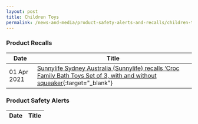 ```yaml
---
layout: post
title: Children Toys
permalink: /news-and-media/product-safety-alerts-and-recalls/children-toys
---
```

### Product Recalls 

|Date|Title|
|---|---|
|01 Apr 2021 &nbsp; |[Sunnylife Sydney Australia (Sunnylife) recalls ‘Croc Family Bath Toys Set of 3, with and without squeaker](/news-and-media/product-safety-alerts-and-recalls/children-toys-recall-2021-04-01-sunnylife-sydney-australia-sunnylife-recalls-croc-family-bath-toys-set-of-3-with-and-without-squeaker.pdf){:target="_blank"}|

### Product Safety Alerts

|Date|Title|
|---|---|
